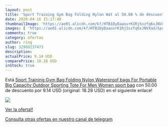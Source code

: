 ```yaml
---
layout: post
title: 'Sport Training Gym Bag Folding Nylon Wat al 50.00 % de descuento'
date: 2020-04-16 15:17:40
thumbnailImage: 'https://ae01.alicdn.com/kf/HTB1DyDaaovrK1RjSszfq6xJNVXad/Sport-Training-Gym-Bag-Folding-Nylon-Waterproof-bags-For-Portable-Big-Capacity-Outdoor-Sporting-Tote-For.jpg_350x350._SL200_.jpg'
images: [ 'https://ae01.alicdn.com/kf/HTB1DyDaaovrK1RjSszfq6xJNVXad/Sport-Training-Gym-Bag-Folding-Nylon-Waterproof-bags-For-Portable-Big-Capacity-Outdoor-Sporting-Tote-For.jpg_350x350._SL200_.jpg' ]
comments: true
category: ofertas
author: ring
slug: 32960237473
description:
actualPrice: 9.14 USD
comparePrice: 18.28 USD
inStock: true
---
```


Está [Sport Training Gym Bag Folding Nylon Waterproof bags For Portable Big Capacity Outdoor Sporting Tote For Men Women sport bag](https://www.amazon.com/dp/32960237473/?tag=redken08-20) con 50.00 de descuento por 9.14 USD (original: 18.28 USD) en el siguiente enlace!

[![](https://ae01.alicdn.com/kf/HTB1DyDaaovrK1RjSszfq6xJNVXad/Sport-Training-Gym-Bag-Folding-Nylon-Waterproof-bags-For-Portable-Big-Capacity-Outdoor-Sporting-Tote-For.jpg_350x350._SL200_.jpg)](https://www.amazon.com/dp/32960237473/?tag=redken08-20)

[Ver la oferta!!](https://www.amazon.com/dp/32960237473/?tag=redken08-20)

[Consulta otras ofertas en nuestro canal de telegram](https://t.me/s/ofertas25)

